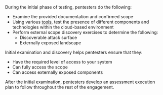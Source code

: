 During the initial phase of testing, pentesters do the following:

- Examine the provided documentation and confirmed scope
- Using various [tools](#tools), test the presence of different components and technologies within the cloud-based environment
- Perform external scope discovery exercises to determine the following:
  - Discoverable attack surface
  - Externally exposed landscape

Initial examination and discovery helps pentesters ensure that they:

- Have the required level of access to your system
- Can fully access the scope
- Can access externally exposed components

After the initial examination, pentesters develop an assessment execution plan to follow throughout the rest of the engagement.